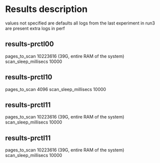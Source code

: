 # Results description
values not specified are defaults
all logs from the last experiment in run3 are present
extra logs in perf

## results-prctl00
pages_to_scan 10223616 (39G, entire RAM of the system)  
scan_sleep_millisecs 10000

## results-prctl10
pages_to_scan 4096
scan_sleep_millisecs 10000

## results-prctl11
pages_to_scan 10223616 (39G, entire RAM of the system)  
scan_sleep_millisecs 10000

## results-prctl11
pages_to_scan 10223616 (39G, entire RAM of the system)  
scan_sleep_millisecs 10000
